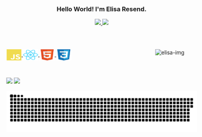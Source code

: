 ### <div align="center"> Hello World! I'm Elisa Resend. </div>

<div align="center" display="inline-block">
  <a href="https://github.com/elisaresend">
  <img height="130em" float="left" src="https://github-readme-stats.vercel.app/api?username=elisaresend&show_icons=true&theme=dracula&include_all_commits=true&count_private=true"/>
  <img height="130em" float="right" src="https://github-readme-stats.vercel.app/api/top-langs/?username=elisaresend&layout=compact&langs_count=7&theme=dracula"/>
</div>
  
  ##
  
<div><br>
  <p>
    <img align="center" alt="Rafa-Js" height="30" width="40" src="https://raw.githubusercontent.com/devicons/devicon/master/icons/javascript/javascript-plain.svg">
    <img align="center" alt="Rafa-React" height="30" width="40" src="https://raw.githubusercontent.com/devicons/devicon/master/icons/react/react-original.svg">
    <img align="center" alt="Rafa-HTML" height="30" width="40" src="https://raw.githubusercontent.com/devicons/devicon/master/icons/html5/html5-original.svg">
    <img align="center" alt="Rafa-CSS" height="30" width="40" src="https://raw.githubusercontent.com/devicons/devicon/master/icons/css3/css3-original.svg">
    <img alt="elisa-img" align="right" height="110" width="110" position="absolute" src="https://share-cdn.picrew.me/shareImg/org/202110/42922_S8hUkCbX.png">
 </p>
 
  
<div><br>
 <p> 
   <a href = "mailto:182elisa182@gmail.com"><img src="https://img.shields.io/badge/-Gmail-%23333?style=for-the-badge&logo=gmail&logoColor=white" target="_blank"></a>
   <a href="https://www.linkedin.com/in/elisaresend" target="_blank"><img src="https://img.shields.io/badge/-LinkedIn-%230077B5?style=for-the-badge&logo=linkedin&logoColor=white" target="_blank"></a>   
 </p>
</div>
  
   ![Snake animation](https://github.com/elisaresend/elisaresend/blob/output/github-contribution-grid-snake.svg)
  
</div>
